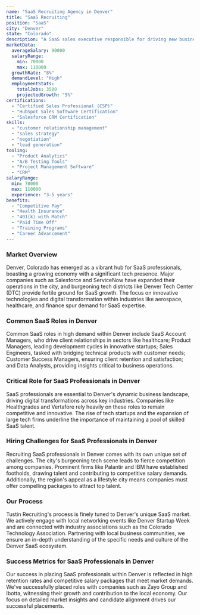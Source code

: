 ```yaml
---
name: "SaaS Recruiting Agency in Denver"
title: "SaaS Recruiting"
position: "SaaS"
city: "Denver"
state: "Colorado"
description: "A SaaS sales executive responsible for driving new business and maintaining client relationships."
marketData:
  averageSalary: 90000
  salaryRange:
    min: 70000
    max: 110000
  growthRate: "8%"
  demandLevel: "High"
  employmentStats:
    totalJobs: 3500
    projectedGrowth: "5%"
certifications:
  - "Certified Sales Professional (CSP)"
  - "HubSpot Sales Software Certification"
  - "Salesforce CRM Certification"
skills:
  - "customer relationship management"
  - "sales strategy"
  - "negotiation"
  - "lead generation"
tooling:
  - "Product Analytics"
  - "A/B Testing Tools"
  - "Project Management Software"
  - "CRM"
salaryRange:
  min: 70000
  max: 110000
  experience: "3-5 years"
benefits:
  - "Competitive Pay"
  - "Health Insurance"
  - "401(k) with Match"
  - "Paid Time Off"
  - "Training Programs"
  - "Career Advancement"
---
```


### Market Overview
Denver, Colorado has emerged as a vibrant hub for SaaS professionals, boasting a growing economy with a significant tech presence. Major companies such as Salesforce and ServiceNow have expanded their operations in the city, and burgeoning tech districts like Denver Tech Center (DTC) provide fertile ground for SaaS growth. The focus on innovative technologies and digital transformation within industries like aerospace, healthcare, and finance spur demand for SaaS expertise.
### Common SaaS Roles in Denver
Common SaaS roles in high demand within Denver include SaaS Account Managers, who drive client relationships in sectors like healthcare; Product Managers, leading development cycles in innovative startups; Sales Engineers, tasked with bridging technical products with customer needs; Customer Success Managers, ensuring client retention and satisfaction; and Data Analysts, providing insights critical to business operations.

### Critical Role for SaaS Professionals in Denver
SaaS professionals are essential to Denver's dynamic business landscape, driving digital transformations across key industries. Companies like Healthgrades and Vertafore rely heavily on these roles to remain competitive and innovative. The rise of tech startups and the expansion of large tech firms underline the importance of maintaining a pool of skilled SaaS talent.

### Hiring Challenges for SaaS Professionals in Denver
Recruiting SaaS professionals in Denver comes with its own unique set of challenges. The city's burgeoning tech scene leads to fierce competition among companies. Prominent firms like Palantir and IBM have established footholds, drawing talent and contributing to competitive salary demands. Additionally, the region's appeal as a lifestyle city means companies must offer compelling packages to attract top talent.

### Our Process
Tustin Recruiting's process is finely tuned to Denver's unique SaaS market. We actively engage with local networking events like Denver Startup Week and are connected with industry associations such as the Colorado Technology Association. Partnering with local business communities, we ensure an in-depth understanding of the specific needs and culture of the Denver SaaS ecosystem.

### Success Metrics for SaaS Professionals in Denver
Our success in placing SaaS professionals within Denver is reflected in high retention rates and competitive salary packages that meet market demands. We've successfully placed roles with companies such as Zayo Group and Ibotta, witnessing their growth and contribution to the local economy. Our focus on detailed market insights and candidate alignment drives our successful placements.